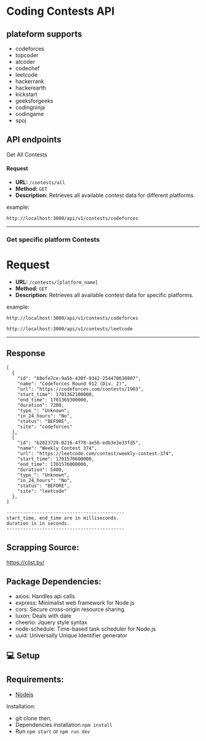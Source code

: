 # Coding Contests API

## plateform supports

- codeforces
- topcoder
- atcoder
- codechef
- leetcode
- hackerrank
- hackerearth
- kickstart
- geeksforgeeks
- codingninja
- codingame
- spoj

## API endpoints

Get All Contests

#### Request

- **URL:** `/contests/all`
- **Method:** `GET`
- **Description:** Retrieves all available contest data for different platforms.

example:

```
http://localhost:3000/api/v1/contests/codeforces
```

---

### Get specific platform Contests

# Request

- **URL:** `/contests/[platform_name]`
- **Method:** `GET`
- **Description:** Retrieves all available contest data for specific platforms.

example:

```
http://localhost:3000/api/v1/contests/codeforces
```

```
http://localhost:3000/api/v1/contests/leetcode
```

---

## Response

```
[
  {
    "id": "68efe7ce-9a5b-430f-9342-254470638807",
    "name": "Codeforces Round 912 (Div. 2)",
    "url": "https://codeforces.com/contests/1903",
    "start_time": 1701362100000,
    "end_time": 1701369300000,
    "duration": 7200,
    "type_": "Unknown",
    "in_24_hours": "No",
    "status": "BEFORE",
    "site": "codeforces"
  },
  {
    "id": "b2023729-0216-4f78-ae56-edb3e3e33fd5",
    "name": "Weekly Contest 374",
    "url": "https://leetcode.com/contest/weekly-contest-374",
    "start_time": 1701570600000,
    "end_time": 1701576000000,
    "duration": 5400,
    "type_": "Unknown",
    "in_24_hours": "No",
    "status": "BEFORE",
    "site": "leetcode"
  },
]

-------------------------------------------
start_time, end_time are in milliseconds.
duration is in seconds.
-------------------------------------------
```

## Scrapping Source:

https://clist.by/

## Package Dependencies:

- axios: Handles api calls
- express: Minimalist web framework for Node.js
- cors: Secure cross-origin resource sharing.
- luxon: Deals with date
- cheerio: Jquery style syntax
- node-schedule: Time-based task scheduler for Node.js
- uuid: Universally Unique Identifier generator

## 💻 Setup

## Requirements:

- [Nodejs](https://nodejs.org/en/download/current)

Installation:

- git clone then,
- Dependencies installation `npm install`
- Run `npm start` or `npm run dev`
